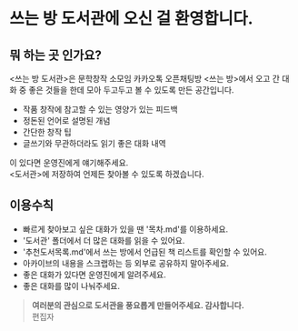 # 쓰는 방 도서관에 오신 걸 환영합니다.
## 뭐 하는 곳 인가요?
<쓰는 방 도서관>은 문학창작 소모임 카카오톡 오픈채팅방 <쓰는 방>에서 오고 간 대화 중 좋은 것들을 한데 모아 두고두고 볼 수 있도록 만든 공간입니다.

- 작품 창작에 참고할 수 있는 영양가 있는 피드백
- 정돈된 언어로 설명된 개념
- 간단한 창작 팁
- 글쓰기와 무관하더라도 읽기 좋은 대화 내역


이 있다면 운영진에게 얘기해주세요.\
<도서관>에 저장하여 언제든 찾아볼 수 있도록 하겠습니다.

## 이용수칙
- 빠르게 찾아보고 싶은 대화가 있을 땐 '목차.md'를 이용하세요.
- '도서관' 폴더에서 더 많은 대화를 읽을 수 있어요.
- '추천도서목록.md'에서 쓰는 방에서 언급된 책 리스트를 확인할 수 있어요.
- 아카이브의 내용을 스크랩하는 등 외부로 공유하지 말아주세요.
- 좋은 대화가 있다면 운영진에게 알려주세요.
- 좋은 대화를 많이 나눠주세요.


> __여러분의 관심으로 도서관을 풍요롭게 만들어주세요. 감사합니다.__\
> 편집자
